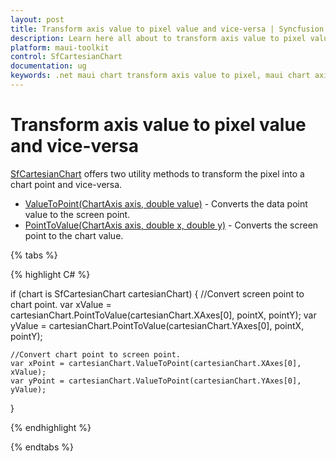 ```yaml
---
layout: post
title: Transform axis value to pixel value and vice-versa | Syncfusion
description: Learn here all about to transform axis value to pixel value and vice-versa in SfCartesianChart in Syncfusion® .NET MAUI Chart (SfCartesianChart) control.
platform: maui-toolkit
control: SfCartesianChart
documentation: ug
keywords: .net maui chart transform axis value to pixel, maui chart axis value to pixel conversion, .net maui chart axis pixel to value, syncfusion maui chart axis coordinate transformation, sfCartesianChart axis value to pixel conversion in .net maui
---
```


# Transform axis value to pixel value and vice-versa

[SfCartesianChart](https://help.syncfusion.com/cr/maui-toolkit/Syncfusion.Maui.Toolkit.Charts.SfCartesianChart.html) offers two utility methods to transform the pixel into a chart point and vice-versa.

* [ValueToPoint(ChartAxis axis, double value)](https://help.syncfusion.com/cr/maui-toolkit/Syncfusion.Maui.Toolkit.Charts.SfCartesianChart.html#Syncfusion_Maui_Toolkit_Charts_SfCartesianChart_ValueToPoint_Syncfusion_Maui_Toolkit_Charts_ChartAxis_System_Double_) - Converts the data point value to the screen point.
* [PointToValue(ChartAxis axis, double x, double y)](https://help.syncfusion.com/cr/maui-toolkit/Syncfusion.Maui.Toolkit.Charts.SfCartesianChart.html#Syncfusion_Maui_Toolkit_Charts_SfCartesianChart_PointToValue_Syncfusion_Maui_Toolkit_Charts_ChartAxis_System_Double_System_Double_) - Converts the screen point to the chart value.

{% tabs %}

{% highlight C# %}

if (chart is SfCartesianChart cartesianChart)
{
    //Convert screen point to chart point.
    var xValue = cartesianChart.PointToValue(cartesianChart.XAxes[0], pointX, pointY);
    var yValue = cartesianChart.PointToValue(cartesianChart.YAxes[0], pointX, pointY);

    //Convert chart point to screen point.
    var xPoint = cartesianChart.ValueToPoint(cartesianChart.XAxes[0], xValue);
    var yPoint = cartesianChart.ValueToPoint(cartesianChart.YAxes[0], yValue);
}

{% endhighlight %}

{% endtabs %}